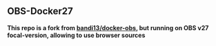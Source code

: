 ## OBS-Docker27

**This repo is a fork from [bandi13/docker-obs](https://hub.docker.com/r/bandi13/docker-obs), but running on OBS v27 focal-version, allowing to use browser sources**
